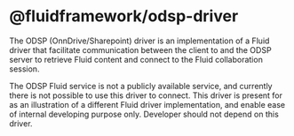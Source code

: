 # @fluidframework/odsp-driver

The ODSP (OnnDrive/Sharepoint) driver is an implementation of a Fluid driver that facilitate communication between
the client to and the ODSP server to retrieve Fluid content and connect to the Fluid collaboration session.

The ODSP Fluid service is not a publicly available service, and currently there is not possible to use this driver
to connect.  This driver is present for as an illustration of a different Fluid driver implementation, and enable
ease of internal developing purpose only.  Developer should not depend on this driver.
